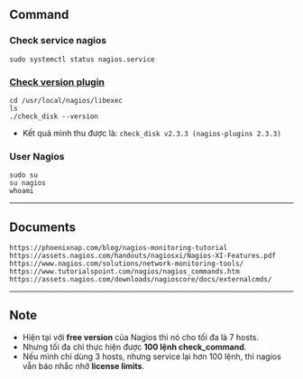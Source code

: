## Command
### Check service nagios
```
sudo systemctl status nagios.service
```

### [Check version plugin](https://support.nagios.com/forum/viewtopic.php?f=7&t=40848)
```
cd /usr/local/nagios/libexec
ls
./check_disk --version
```
- Kết quả mình thu được là: `check_disk v2.3.3 (nagios-plugins 2.3.3)`

### User Nagios
```
sudo su
su nagios
whoami
```

-----------------------------------------------------------------------------------
## Documents
```
https://phoenixnap.com/blog/nagios-monitoring-tutorial
https://assets.nagios.com/handouts/nagiosxi/Nagios-XI-Features.pdf
https://www.nagios.com/solutions/network-monitoring-tools/
https://www.tutorialspoint.com/nagios/nagios_commands.htm
https://assets.nagios.com/downloads/nagioscore/docs/externalcmds/
```

--------------------------------------------------------------------------------------
## Note
- Hiện tại với **free version** của Nagios thì nó cho tối đa là 7 hosts.
- Nhưng tối đa chỉ thực hiện được **100 lệnh check_command**.
- Nếu mình chỉ dùng 3 hosts, nhưng service lại hơn 100 lệnh, thì nagios vẫn báo nhắc nhở **license limits**.








